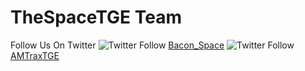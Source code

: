 # TheSpaceTGE Team
Follow Us On Twitter
![Twitter Follow](https://img.shields.io/twitter/follow/Bacon_Space.svg?style=social?style=flat-square) [Bacon_Space](http://twitter.com/Bacon_Space)
![Twitter Follow](https://img.shields.io/twitter/follow/AMTraxTGE.svg?style=social?style=flat-square)[AMTraxTGE](http://twitter.com/AMTraxTGE)
